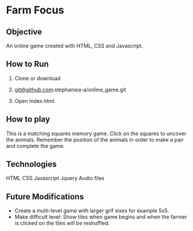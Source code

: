 # Farm Focus

## Objective

An online game created with HTML, CSS and Javascript.

## How to Run

1) Clone or download

2) git@github.com:stephaniea-a/online_game.git

3) Open index.html


## How to play

This is a matching squares memory game. Click on the squares to uncover the animals. Remember the position of the animals in order to make a pair and complete the game.

## Technologies
HTML
CSS
Javascript
Jquery
Audio files

## Future Modifications

- Create a multi-level game with larger grif sixes for example 5x5.
- Make difficult level: Show tiles when game begins and when the farmer is clicked on the tiles will be reshuffled.




